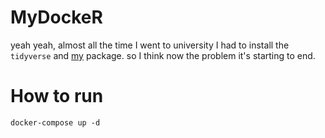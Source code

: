 # MyDockeR
yeah yeah, almost all the time I went to university I had to install the `tidyverse` and [my](https://github.com/AlisonRP/fastrep) package. so I think now the problem it's starting to end.




# How to run 

```code 
docker-compose up -d
```
